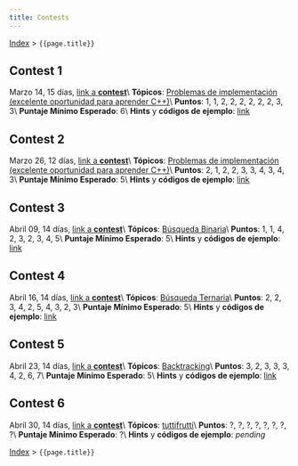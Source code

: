 ```yaml
---
title: Contests
---
```


[Index](index) > ```{{page.title}}```

## Contest 1
Marzo 14, 15 días, [link a **contest**](https://vjudge.net/contest/427526)\\
**Tópicos**: [Problemas de implementación (excelente oportunidad para aprender C++)](resources/cpp)\\
**Puntos**: 1, 1, 2, 2, 2, 2, 2, 2, 3, 3\\
**Puntaje Mínimo Esperado**: 6\\
**Hints** y **códigos de ejemplo**: [link](hints/contest1)

## Contest 2
Marzo 26, 12 días, [link a **contest**](https://vjudge.net/contest/429814)\\
**Tópicos**: [Problemas de implementación (excelente oportunidad para aprender C++)](resources/cpp)\\
**Puntos**: 2, 1, 2, 2, 3, 3, 4, 3, 4, 3\\
**Puntaje Mínimo Esperado**: 5\\
**Hints** y **códigos de ejemplo**: [link](hints/contest2)

## Contest 3
Abril 09, 14 días, [link a **contest**](https://vjudge.net/contest/432543)\\
**Tópicos**: [Búsqueda Binaria](resources/search)\\
**Puntos**: 1, 1, 4, 2, 3, 2, 3, 4, 5\\
**Puntaje Mínimo Esperado**: 5\\
**Hints** y **códigos de ejemplo**: [link](hints/contest3)

## Contest 4
Abril 16, 14 días, [link a **contest**](https://vjudge.net/contest/433859)\\
**Tópicos**: [Búsqueda Ternaria](resources/search)\\
**Puntos**: 2, 2, 3, 4, 2, 5, 4, 3, 2, 3\\
**Puntaje Mínimo Esperado**: 5\\
**Hints** y **códigos de ejemplo**: [link](hints/contest4)

## Contest 5
Abril 23, 14 días, [link a **contest**](https://vjudge.net/contest/435087)\\
**Tópicos**: [Backtracking](resources/backtracking)\\
**Puntos**: 3, 2, 3, 3, 3, 4, 2, 6, 7\\
**Puntaje Mínimo Esperado**: 5\\
**Hints** y **códigos de ejemplo**: [link](hints/contest5)

## Contest 6
Abril 30, 14 días, [link a **contest**](https://vjudge.net/contest/436466)\\
**Tópicos**: [tuttifrutti](resources/resources)\\
**Puntos**: ?, ?, ?, ?, ?, ?, ?, ?\\
**Puntaje Mínimo Esperado**: ?\\
**Hints** y **códigos de ejemplo**: _pending_

[Index](index) > ```{{page.title}}```
